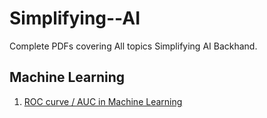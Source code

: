 # Simplifying--AI
Complete PDFs covering All topics Simplifying AI Backhand. 


## Machine Learning

1. [ROC curve / AUC in Machine Learning](https://github.com/ayushgandhi904/Simplifying--AI/blob/main/Machine%20Learning/ROC_AUC_curve.pdf)